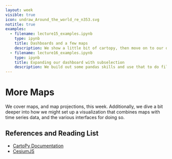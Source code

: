 ```yaml
---
layout: week
visible: true
icon: undraw_Around_the_world_re_n353.svg
notitle: true
examples:
  - filename: lecture15_examples.ipynb
    type: ipynb
    title: Dashboards and a few maps
    description: We show a little bit of cartopy, then move on to our dashboard again.
  - filename: lecture16_examples.ipynb
    type: ipynb
    title: Expanding our dashboard with subselection
    description: We build out some pandas skills and use that to do filtering and linking
---
```


# More Maps

We cover maps, and map projections, this week.  Additionally, we dive a bit deeper into how we might set up a visualization that combines maps with time series data, and the various interfaces for doing so.

## References and Reading List

 * [CartoPy Documentation](https://scitools.org.uk/cartopy/docs/latest/)
 * [CesiumJS](https://cesium.com/cesiumjs/)
